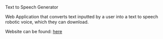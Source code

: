 Text to Speech Generator

Web Application that converts text inputted by a user into a text to speech robotic voice, which they can download.

Website can be found: <a href='texttospeechgen.herokuapp.com'>here</a>
